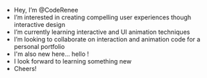 - Hey, I’m @CodeRenee
- I’m interested in creating compelling user experiences though interactive design 
- I’m currently learning interactive and UI animation techniques 
- I’m looking to collaborate on interaction and animation code for a personal portfolio
- I'm also new here... hello ! 
- I look forward to learning something new
- Cheers! 
